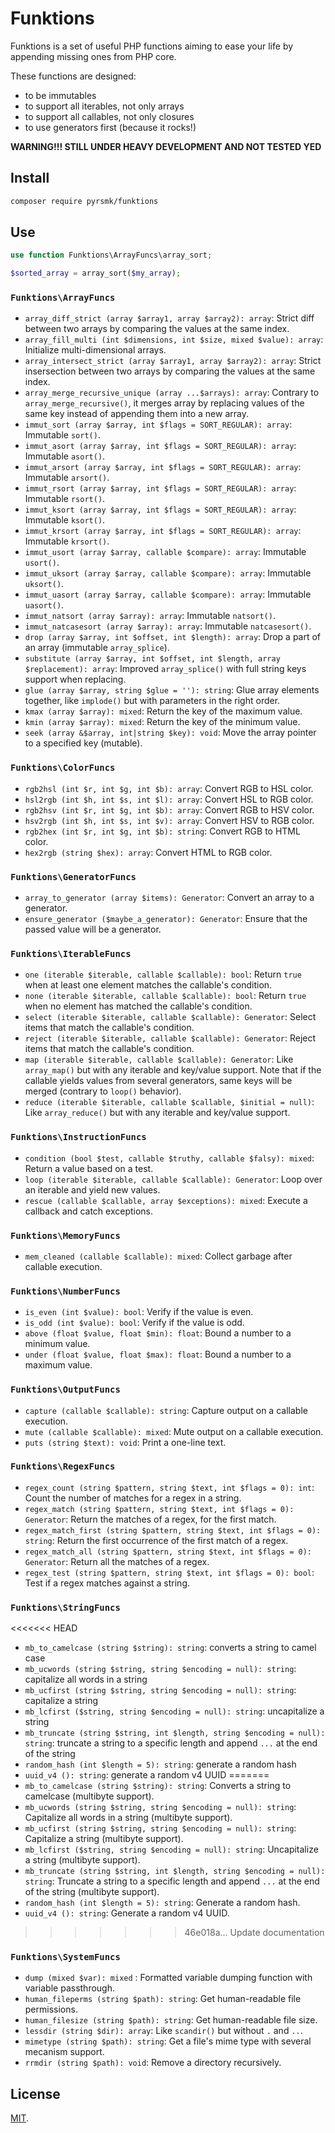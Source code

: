 # Funktions

Funktions is a set of useful PHP functions aiming to ease your life by appending missing ones from PHP core.

These functions are designed:

- to be immutables
- to support all iterables, not only arrays
- to support all callables, not only closures
- to use generators first (because it rocks!)

__WARNING!!! STILL UNDER HEAVY DEVELOPMENT AND NOT TESTED YED__

## Install

```sh
composer require pyrsmk/funktions
```

## Use

```php
use function Funktions\ArrayFuncs\array_sort;

$sorted_array = array_sort($my_array);
```

### `Funktions\ArrayFuncs`

- `array_diff_strict (array $array1, array $array2): array`: Strict diff between two arrays by comparing the values at the same index.
- `array_fill_multi (int $dimensions, int $size, mixed $value): array`: Initialize multi-dimensional arrays.
- `array_intersect_strict (array $array1, array $array2): array`: Strict insersection between two arrays by comparing the values at the same index.
- `array_merge_recursive_unique (array ...$arrays): array`: Contrary to `array_merge_recursive()`, it merges array by replacing values of the same key instead of appending them into a new array.
- `immut_sort (array $array, int $flags = SORT_REGULAR): array`: Immutable `sort()`.
- `immut_asort (array $array, int $flags = SORT_REGULAR): array`: Immutable `asort()`.
- `immut_arsort (array $array, int $flags = SORT_REGULAR): array`: Immutable `arsort()`.
- `immut_rsort (array $array, int $flags = SORT_REGULAR): array`: Immutable `rsort()`.
- `immut_ksort (array $array, int $flags = SORT_REGULAR): array`: Immutable `ksort()`.
- `immut_krsort (array $array, int $flags = SORT_REGULAR): array`: Immutable `krsort()`.
- `immut_usort (array $array, callable $compare): array`: Immutable `usort()`.
- `immut_uksort (array $array, callable $compare): array`: Immutable `uksort()`.
- `immut_uasort (array $array, callable $compare): array`: Immutable `uasort()`.
- `immut_natsort (array $array): array`: Immutable `natsort()`.
- `immut_natcasesort (array $array): array`: Immutable `natcasesort()`.
- `drop (array $array, int $offset, int $length): array`: Drop a part of an array (immutable `array_splice`).
- `substitute (array $array, int $offset, int $length, array $replacement): array`: Improved `array_splice()` with full string keys support when replacing.
- `glue (array $array, string $glue = ''): string`: Glue array elements together, like `implode()` but with parameters in the right order.
- `kmax (array $array): mixed`: Return the key of the maximum value.
- `kmin (array $array): mixed`: Return the key of the minimum value.
- `seek (array &$array, int|string $key): void`: Move the array pointer to a specified key (mutable).

### `Funktions\ColorFuncs`

- `rgb2hsl (int $r, int $g, int $b): array`: Convert RGB to HSL color.
- `hsl2rgb (int $h, int $s, int $l): array`: Convert HSL to RGB color.
- `rgb2hsv (int $r, int $g, int $b): array`: Convert RGB to HSV color.
- `hsv2rgb (int $h, int $s, int $v): array`: Convert HSV to RGB color.
- `rgb2hex (int $r, int $g, int $b): string`: Convert RGB to HTML color.
- `hex2rgb (string $hex): array`: Convert HTML to RGB color.

### `Funktions\GeneratorFuncs`

- `array_to_generator (array $items): Generator`: Convert an array to a generator.
- `ensure_generator ($maybe_a_generator): Generator`: Ensure that the passed value will be a generator.

### `Funktions\IterableFuncs`

- `one (iterable $iterable, callable $callable): bool`: Return `true` when at least one element matches the callable's condition.
- `none (iterable $iterable, callable $callable): bool`: Return `true` when no element has matched the callable's condition.
- `select (iterable $iterable, callable $callable): Generator`: Select items that match the callable's condition.
- `reject (iterable $iterable, callable $callable): Generator`: Reject items that match the callable's condition.
- `map (iterable $iterable, callable $callable): Generator`: Like `array_map()` but with any iterable and key/value support. Note that if the callable yields values from several generators, same keys will be merged (contrary to `loop()` behavior).
- `reduce (iterable $iterable, callable $callable, $initial = null)`: Like `array_reduce()` but with any iterable and key/value support.

### `Funktions\InstructionFuncs`

- `condition (bool $test, callable $truthy, callable $falsy): mixed`: Return a value based on a test.
- `loop (iterable $iterable, callable $callable): Generator`: Loop over an iterable and yield new values.
- `rescue (callable $callable, array $exceptions): mixed`: Execute a callback and catch exceptions.

### `Funktions\MemoryFuncs`

- `mem_cleaned (callable $callable): mixed`: Collect garbage after callable execution.

### `Funktions\NumberFuncs`

- `is_even (int $value): bool`: Verify if the value is even.
- `is_odd (int $value): bool`: Verify if the value is odd.
- `above (float $value, float $min): float`: Bound a number to a minimum value.
- `under (float $value, float $max): float`: Bound a number to a maximum value.

### `Funktions\OutputFuncs`

- `capture (callable $callable): string`: Capture output on a callable execution.
- `mute (callable $callable): mixed`: Mute output on a callable execution.
- `puts (string $text): void`: Print a one-line text.

### `Funktions\RegexFuncs`

- `regex_count (string $pattern, string $text, int $flags = 0): int`: Count the number of matches for a regex in a string.
- `regex_match (string $pattern, string $text, int $flags = 0): Generator`: Return the matches of a regex, for the first match.
- `regex_match_first (string $pattern, string $text, int $flags = 0): string`: Return the first occurrence of the first match of a regex.
- `regex_match_all (string $pattern, string $text, int $flags = 0): Generator`: Return all the matches of a regex.
- `regex_test (string $pattern, string $text, int $flags = 0): bool`: Test if a regex matches against a string.

### `Funktions\StringFuncs`

<<<<<<< HEAD
- `mb_to_camelcase (string $string): string`: converts a string to camel case
- `mb_ucwords (string $string, string $encoding = null): string`: capitalize all words in a string
- `mb_ucfirst (string $string, string $encoding = null): string`: capitalize a string
- `mb_lcfirst ($string, string $encoding = null): string`: uncapitalize a string
- `mb_truncate (string $string, int $length, string $encoding = null): string`: truncate a string to a specific length and append `...` at the end of the string
- `random_hash (int $length = 5): string`: generate a random hash
- `uuid_v4 (): string`: generate a random v4 UUID
=======
- `mb_to_camelcase (string $string): string`: Converts a string to camelcase (multibyte support).
- `mb_ucwords (string $string, string $encoding = null): string`: Capitalize all words in a string (multibyte support).
- `mb_ucfirst (string $string, string $encoding = null): string`: Capitalize a string (multibyte support).
- `mb_lcfirst ($string, string $encoding = null): string`: Uncapitalize a string (multibyte support).
- `mb_truncate (string $string, int $length, string $encoding = null): string`: Truncate a string to a specific length and append `...` at the end of the string (multibyte support).
- `random_hash (int $length = 5): string`: Generate a random hash.
- `uuid_v4 (): string`: Generate a random v4 UUID.
>>>>>>> 46e018a... Update documentation

### `Funktions\SystemFuncs`

- `dump (mixed $var): mixed` : Formatted variable dumping function with variable passthrough.
- `human_fileperms (string $path): string`: Get human-readable file permissions.
- `human_filesize (string $path): string`: Get human-readable file size.
- `lessdir (string $dir): array`: Like `scandir()` but without `.` and `..`.
- `mimetype (string $path): string`: Get a file's mime type with several mecanism support.
- `rrmdir (string $path): void`: Remove a directory recursively.

## License

[MIT](http://dreamysource.mit-license.org).
